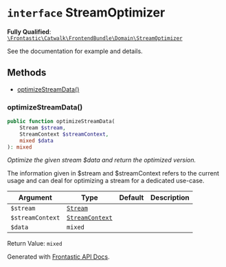 # `interface`  StreamOptimizer

**Fully Qualified**: [`\Frontastic\Catwalk\FrontendBundle\Domain\StreamOptimizer`](../../../../src/php/FrontendBundle/Domain/StreamOptimizer.php)

See the documentation for example and details.

## Methods

* [optimizeStreamData()](#optimizestreamdata)

### optimizeStreamData()

```php
public function optimizeStreamData(
    Stream $stream,
    StreamContext $streamContext,
    mixed $data
): mixed
```

*Optimize the given stream $data and return the optimized version.*

The information given in $stream and $streamContext refers to the current usage and
can deal for optimizing a stream for a dedicated use-case.

Argument|Type|Default|Description
--------|----|-------|-----------
`$stream`|[`Stream`](Stream.md)||
`$streamContext`|[`StreamContext`](StreamContext.md)||
`$data`|`mixed`||

Return Value: `mixed`

Generated with [Frontastic API Docs](https://github.com/FrontasticGmbH/apidocs).
